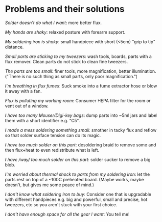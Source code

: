 # Problems and their solutions

*Solder doesn't do what I want*: more better flux.

*My hands are shaky*: relaxed posture with forearm support.

*My soldering iron is shaky*: small handpiece with short (<5cm) "grip to tip" distance.

*Small parts are sticking to my tweezers*: wash tools, boards, parts
with a flux remover. Clean parts do not stick to clean fine tweezers.

*The parts are too small*: finer tools, more magnification, better
illumination. ("There is no such thing as small parts, only poor
magnification.")

*I'm breathing in flux fumes*: Suck smoke into a fume extractor hose
or blow it away with a fan.

*Flux is polluting my working room*: Consumer HEPA filter for the room
or vent out of a window.

*I have too many Mouser/Digi-key bags*: dump parts into ~5ml jars and
label them with a short identifier e.g. "C5".

*I made a mess soldering something small*: smother in tacky flux and
reflow so that solder surface tension can do its magic.

*I have too much solder on this part*: desoldering braid to remove some
and then flux+heat to even redistribute what is left.

*I have /way/ too much solder on this part*: solder sucker to remove a big blob.

*I'm worried about thermal shock to parts from my soldering iron*: let
the parts rest on top of a ~100C preheated board. (Maybe works, maybe
doesn't, but gives me some peace of mind.)

*I don't know what soldering iron to buy*: Consider one that is
upgradable with different handpieces e.g. big and powerful, small and
precise, hot tweezers, etc so you aren't stuck with your first choice.

*I don't have enough space for all the gear I want*: You tell me!

